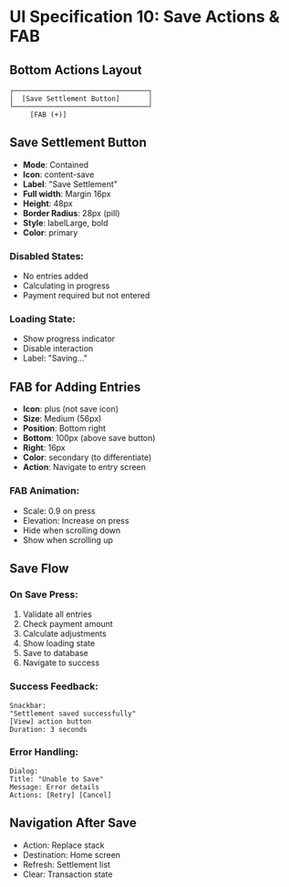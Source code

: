 # UI Specification 10: Save Actions & FAB

## Bottom Actions Layout
```
┌─────────────────────────────────┐
│  [Save Settlement Button]       │
└─────────────────────────────────┘
     [FAB (+)]
```

## Save Settlement Button
- **Mode**: Contained
- **Icon**: content-save
- **Label**: "Save Settlement"
- **Full width**: Margin 16px
- **Height**: 48px
- **Border Radius**: 28px (pill)
- **Style**: labelLarge, bold
- **Color**: primary

### Disabled States:
- No entries added
- Calculating in progress
- Payment required but not entered

### Loading State:
- Show progress indicator
- Disable interaction
- Label: "Saving..."

## FAB for Adding Entries
- **Icon**: plus (not save icon)
- **Size**: Medium (56px)
- **Position**: Bottom right
- **Bottom**: 100px (above save button)
- **Right**: 16px
- **Color**: secondary (to differentiate)
- **Action**: Navigate to entry screen

### FAB Animation:
- Scale: 0.9 on press
- Elevation: Increase on press
- Hide when scrolling down
- Show when scrolling up

## Save Flow

### On Save Press:
1. Validate all entries
2. Check payment amount
3. Calculate adjustments
4. Show loading state
5. Save to database
6. Navigate to success

### Success Feedback:
```
Snackbar:
"Settlement saved successfully"
[View] action button
Duration: 3 seconds
```

### Error Handling:
```
Dialog:
Title: "Unable to Save"
Message: Error details
Actions: [Retry] [Cancel]
```

## Navigation After Save
- Action: Replace stack
- Destination: Home screen
- Refresh: Settlement list
- Clear: Transaction state